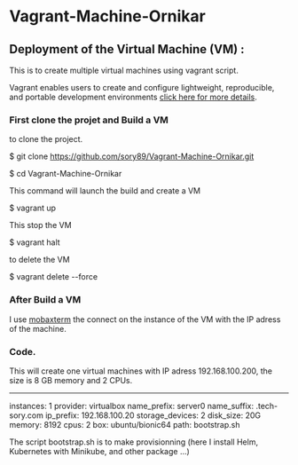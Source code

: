 # Vagrant-Machine-Ornikar
## Deployment of the Virtual Machine (VM) :
This is to create multiple virtual machines using vagrant script.

Vagrant enables users to create and configure lightweight, reproducible, and portable development environments [ click here for more details](https://www.vagrantup.com/?). 

### First clone the projet and Build a VM

to clone the project.

$ git clone https://github.com/sory89/Vagrant-Machine-Ornikar.git

$ cd Vagrant-Machine-Ornikar

This command will launch the build and create a VM

$ vagrant up 

This stop the VM

$ vagrant halt

to delete the VM

$ vagrant delete --force

### After Build a VM

I use  [mobaxterm](https://mobaxterm.mobatek.net/?) the connect on the instance of the VM with the IP adress of the machine.

### Code.

This will create one virtual machines with IP adress 192.168.100.200, the size is 8 GB memory and 2 CPUs.

---
  instances: 1
  provider: virtualbox
  name_prefix: server0
  name_suffix: .tech-sory.com
  ip_prefix: 192.168.100.20
  storage_devices: 2
  disk_size: 20G
  memory: 8192
  cpus: 2
  box: ubuntu/bionic64
  path: bootstrap.sh
  

The script bootstrap.sh is to make provisionning (here I install Helm, Kubernetes with Minikube, and other package ...)
